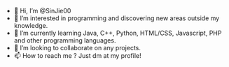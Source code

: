 - 👋 Hi, I’m @SinJie00
- 👀 I’m interested in programming and discovering new areas outside my knowledge.
- 🌱 I’m currently learning Java, C++, Python, HTML/CSS, Javascript, PHP and other programming languages.
- 💞️ I’m looking to collaborate on any projects.
- 📫 How to reach me ? Just dm at my profile!

<!---
SinJie00/SinJie00 is a ✨ special ✨ repository because its `README.md` (this file) appears on your GitHub profile.
You can click the Preview link to take a look at your changes.
--->
